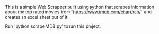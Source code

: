This is a simple Web Scrapper built using python that scrapes information about the top rated movies from "https://www.imdb.com/chart/top/" and creates an excel sheet out of it. 

Run 'python scrapeIMDB.py' to run this project. 
